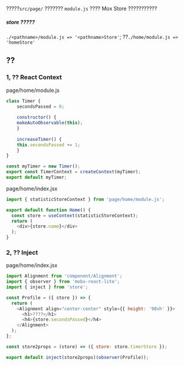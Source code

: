 ?????`src/page/` ??????? `module.js` ???? Mox Store ???????????
##### store ?????
`./<pathname>/module.js => '<pathname>Store'`;
??`./home/module.js => 'homeStore'`

## ??
### 1, ?? React Context
page/home/module.js
```javascript
class Timer {
    secondsPassed = 0;
    
    constructor() {
    makeAutoObservable(this);
    }
    
    increaseTimer() {
    this.secondsPassed += 1;
    }
}

const myTimer = new Timer();
export const TimerContext = createContext(myTimer);
export default myTimer;
```
page/home/index.jsx
```javascript
import { statisticStoreContext } from 'page/home/module.js';

export default function Home() {
  const store = useContext(statisticStoreContext);
  return (
    <div>{store.name}</div>
  );
}
```

### 2, ?? Inject
page/home/index.jsx
```javascript
import Alignment from 'component/Alignment';
import { observer } from 'mobx-react-lite';
import { inject } from 'store';

const Profile = ({ store }) => {
  return (
    <Alignment align="center-center" style={{ height: '90vh' }}>
      <h1>????</h1>
      <h4>{store.secondsPassed}</h4>
    </Alignment>
  );
};

const store2props = (store) => ({ store: store.timerStore });

export default inject(store2props)(observer(Profile));
```
